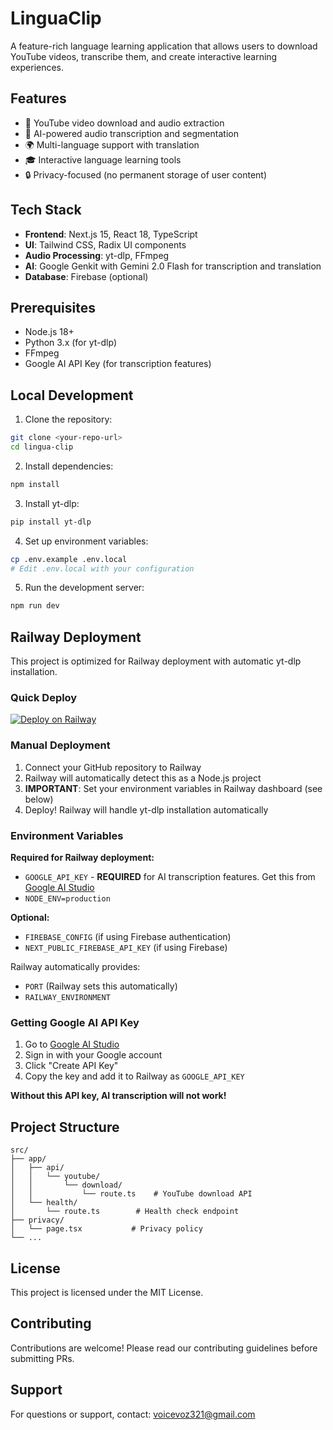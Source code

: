 # LinguaClip

A feature-rich language learning application that allows users to download YouTube videos, transcribe them, and create interactive learning experiences.

## Features

- 🎥 YouTube video download and audio extraction
- 🎯 AI-powered audio transcription and segmentation
- 🌍 Multi-language support with translation
- 🎓 Interactive language learning tools
- 🔒 Privacy-focused (no permanent storage of user content)

## Tech Stack

- **Frontend**: Next.js 15, React 18, TypeScript
- **UI**: Tailwind CSS, Radix UI components
- **Audio Processing**: yt-dlp, FFmpeg
- **AI**: Google Genkit with Gemini 2.0 Flash for transcription and translation
- **Database**: Firebase (optional)

## Prerequisites

- Node.js 18+
- Python 3.x (for yt-dlp)
- FFmpeg
- Google AI API Key (for transcription features)

## Local Development

1. Clone the repository:
```bash
git clone <your-repo-url>
cd lingua-clip
```

2. Install dependencies:
```bash
npm install
```

3. Install yt-dlp:
```bash
pip install yt-dlp
```

4. Set up environment variables:
```bash
cp .env.example .env.local
# Edit .env.local with your configuration
```

5. Run the development server:
```bash
npm run dev
```

## Railway Deployment

This project is optimized for Railway deployment with automatic yt-dlp installation.

### Quick Deploy

[![Deploy on Railway](https://railway.app/button.svg)](https://railway.app/template/your-template-id)

### Manual Deployment

1. Connect your GitHub repository to Railway
2. Railway will automatically detect this as a Node.js project
3. **IMPORTANT**: Set your environment variables in Railway dashboard (see below)
4. Deploy! Railway will handle yt-dlp installation automatically

### Environment Variables

**Required for Railway deployment:**

- `GOOGLE_API_KEY` - **REQUIRED** for AI transcription features. Get this from [Google AI Studio](https://aistudio.google.com/app/apikey)
- `NODE_ENV=production`

**Optional:**
- `FIREBASE_CONFIG` (if using Firebase authentication)
- `NEXT_PUBLIC_FIREBASE_API_KEY` (if using Firebase)

Railway automatically provides:
- `PORT` (Railway sets this automatically)
- `RAILWAY_ENVIRONMENT`

### Getting Google AI API Key

1. Go to [Google AI Studio](https://aistudio.google.com/app/apikey)
2. Sign in with your Google account
3. Click "Create API Key"
4. Copy the key and add it to Railway as `GOOGLE_API_KEY`

**Without this API key, AI transcription will not work!**

## Project Structure

```
src/
├── app/
│   ├── api/
│   │   └── youtube/
│   │       └── download/
│   │           └── route.ts    # YouTube download API
│   └── health/
│       └── route.ts        # Health check endpoint
├── privacy/
│   └── page.tsx           # Privacy policy
└── ...
```

## License

This project is licensed under the MIT License.

## Contributing

Contributions are welcome! Please read our contributing guidelines before submitting PRs.

## Support

For questions or support, contact: voicevoz321@gmail.com
